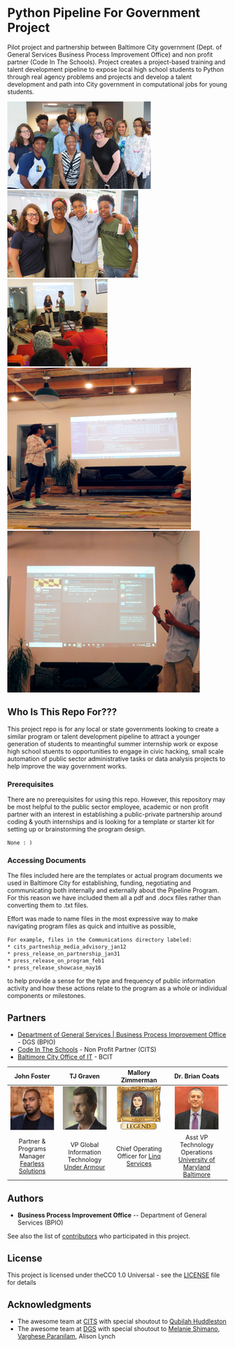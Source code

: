 # Python Pipeline For Government Project

Pilot project and partnership between Baltimore City government (Dept. of General Services Business Process Improvement Office) and non profit partner (Code In The Schools). Project creates a project-based training and talent development pipeline to expose local high school students to Python through real agency problems and projects and develop a talent development and path into City government in computational jobs for young students.  

<img src='Media_and_Photos/CITSDGS_2.jpg' height=200> <img src='Media_and_Photos/CITSDGS_3.jpg' height=200> <img src='Media_and_Photos/CITSDGS_4.jpg' height=200>
<img src='Media_and_Photos/CITSDGS_15.jpg' height=370 width=420> <img src='Media_and_Photos/CITSDGS_16.jpg' height=370 width=440>  

## Who Is This Repo For???

This project repo is for any local or state governments looking to create a similar program or talent development pipeline to attract a younger generation of students to meantingful summer internship work or expose high school stuents to opportunities to engage in civic hacking, small scale automation of public sector administrative tasks or data analysis projects to help improve the way government works.

### Prerequisites

There are no prerequisites for using this repo. However, this repository may be most helpful to the public sector employee, academic or non profit partner with an interest in establishing a public-private partnership around coding & youth internships and is looking for a template or starter kit for setting up or brainstorming the program design.
```
None : )
```

### Accessing Documents

The files included here are the templates or actual program documents we used in Baltimore City for establishing, funding, negotiating and communicating both internally and externally about the Pipeline Program.  For this reason we have included them all a pdf and .docx files rather than converting them to .txt files.  

Effort was made to name files in the most expressive way to make navigating program files as quick and intuitive as possible,
```
For example, files in the Communications directory labeled:
* cits_partneship_media_advisory_jan12
* press_release_on_partnership_jan31
* press_release_on_program_feb1
* press_release_showcase_may16
```
to help provide a sense for the type and frequency of public information activity and how these actions relate to the program as a whole or individual components or milestones.


## Partners

* [Department of General Services | Business Process Improvement Office](https://generalservices.baltimorecity.gov/business-process-improvement-office) - DGS (BPIO)
* [Code In The Schools](https://www.codeintheschools.org/) - Non Profit Partner (CITS)
* [Baltimore City Office of IT](https://moit.baltimorecity.gov/) - BCIT

John Foster                |  TJ Graven                |  Mallory Zimmerman        |  Dr. Brian Coats                
:-------------------------:|:-------------------------:|:-------------------------:|:-------------------------:
 <img src='Media_and_Photos/Headshots/frl.png' height=100 width=100> | <img src='Media_and_Photos/Headshots/ua.png' height=100 width=100> | <img src='Media_and_Photos/Headshots/lnq.png' height=100 width=100> | <img src='Media_and_Photos/Headshots/umb.png' height=100 width=100>                     |                                             
Partner & Programs Manager [Fearless Solutions](http://fearless.tech/) | VP Global Information Technology [Under Armour](https://www.underarmour.com/en-us/) | Chief Operating Officer for [Linq Services](https://www.linqservices.com/) | Asst VP Technology Operations [University of Maryland Baltimore](http://www.umaryland.edu/)                       
                       



## Authors

* **Business Process Improvement Office**  -- Department of General Services (BPIO)

See also the list of [contributors](https://github.com/brl1906/PythonPipelineProgram/blob/master/Initiation_Planning/project_contributors_list.txt) who participated in this project.

## License

This project is licensed under theCC0 1.0 Universal - see the [LICENSE](https://github.com/brl1906/PythonPipelineProgram/blob/master/License.txt) file for details

## Acknowledgments

* The awesome team at [CITS](https://www.codeintheschools.org/staff/) with special shoutout to [Qubilah Huddleston](https://twitter.com/sistershabazz?lang=en)
* The awesome team at [DGS](https://generalservices.baltimorecity.gov/) with special shoutout to [Melanie Shimano](https://twitter.com/melanieshimano?lang=en), [Varghese Paranilam](https://twitter.com/parnel031?lang=en), Alison Lynch
